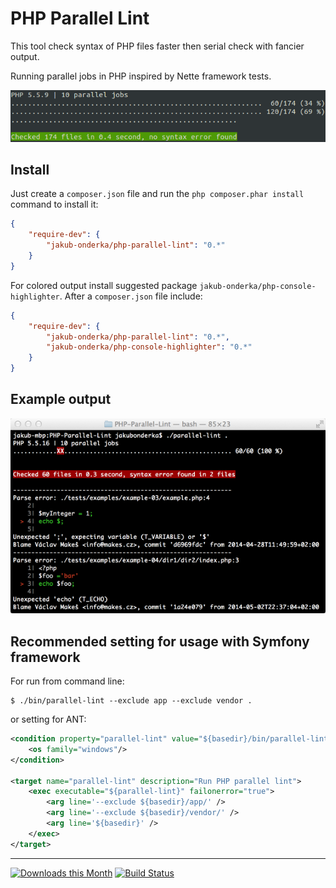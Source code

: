 PHP Parallel Lint
=================

This tool check syntax of PHP files faster then serial check with fancier output.

Running parallel jobs in PHP inspired by Nette framework tests.

![Alt text](/tests/examples/example-images/use-success.png?raw=true "Example use of tool")

Install
-------

Just create a `composer.json` file and run the `php composer.phar install` command to install it:

```json
{
    "require-dev": {
        "jakub-onderka/php-parallel-lint": "0.*"
    }
}
```

For colored output install suggested package `jakub-onderka/php-console-highlighter`. After a `composer.json` file include:

```json
{
    "require-dev": {
        "jakub-onderka/php-parallel-lint": "0.*",
        "jakub-onderka/php-console-highlighter": "0.*"
    }
}
```

Example output
--------------

![Alt text](/tests/examples/example-images/use-error.png?raw=true "Example use of tool with error")

Recommended setting for usage with Symfony framework
--------------

For run from command line:

```
$ ./bin/parallel-lint --exclude app --exclude vendor .
```

or setting for ANT:

```xml
<condition property="parallel-lint" value="${basedir}/bin/parallel-lint.bat" else="${basedir}/bin/parallel-lint">
    <os family="windows"/>
</condition>

<target name="parallel-lint" description="Run PHP parallel lint">
    <exec executable="${parallel-lint}" failonerror="true">
        <arg line='--exclude ${basedir}/app/' />
        <arg line='--exclude ${basedir}/vendor/' />
        <arg line='${basedir}' />
    </exec>
</target>
```

------

[![Downloads this Month](https://img.shields.io/packagist/dm/jakub-onderka/php-parallel-lint.svg)](https://packagist.org/packages/jakub-onderka/php-parallel-lint)
[![Build Status](https://travis-ci.org/JakubOnderka/PHP-Parallel-Lint.svg?branch=master)](https://travis-ci.org/JakubOnderka/PHP-Parallel-Lint)
